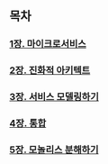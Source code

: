 ## 목차

### [1장. 마이크로서비스](./1~3장.md#마이크로서비스)

### [2장. 진화적 아키텍트](./1~3장.md#진화적-아키텍트)

### [3장. 서비스 모델링하기](./1~3장.md#서비스-모델링하기)

### [4장. 통합](./4장.md#통합)

### [5장. 모놀리스 분해하기](./5장.md#모놀리스-분해하기)